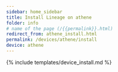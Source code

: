 ```yaml
---
sidebar: home_sidebar
title: Install Lineage on athene
folder: info
# name of the page (/{{permalink}}.html)
redirect_from: athene_install.html
permalink: /devices/athene/install
device: athene
---
```

{% include templates/device_install.md %}

